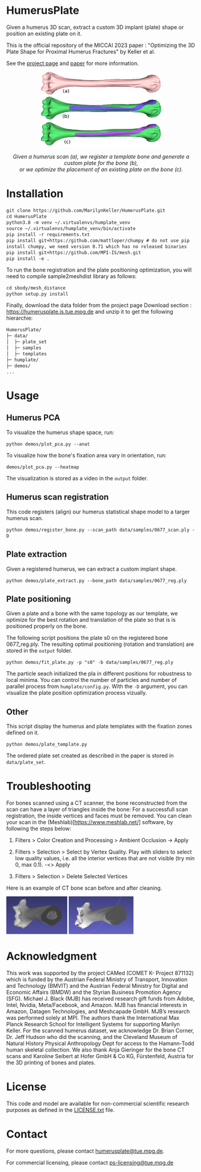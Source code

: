 # HumerusPlate

Given a humerus 3D scan, extract a custom 3D implant (plate) shape or position an existing plate on it.

This is the official repository of the MICCAI 2023 paper : "Optimizing the 3D Plate Shape for Proximal Humerus Fractures" by Keller et al. 

See the [project page](https://humerusplate.is.tue.mpg.de/) and [paper](https://humerusplate.is.tue.mpg.de/media/upload/paper2383.pdf) for more information.


<p align="center">
  <img src="figures/code_summary_figure.png" alt="teaser" height="200" >
</p>

<p style="text-align: center;"><i> 
Given a humerus scan (a), we register a template bone and generate a custom plate for the bone (b), <br>or we optimize the placement of an existing plate on the bone (c).</i></p>


# Installation

```
git clone https://github.com/MarilynKeller/HumerusPlate.git
cd HumerusPlate
python3.8 -m venv ~/.virtualenvs/humplate_venv
source ~/.virtualenvs/humplate_venv/bin/activate
pip install -r requirements.txt
pip install git+https://github.com/mattloper/chumpy # do not use pip install chumpy, we need version 0.71 which has no released binaries
pip install git+https://github.com/MPI-IS/mesh.git 
pip install -e .
```

To run the bone registration and the plate positioning optimization, you will need to compile sample2meshdist library as follows:

```
cd sbody/mesh_distance
python setup.py install
```

Finally, download the data folder from the project page Download section : https://humerusplate.is.tue.mpg.de and unzip it to get the following hierarchie: 

```
HumerusPlate/
├─ data/
│  ├─ plate_set
│  ├─ samples
│  ├─ templates
├─ humplate/
├─ demos/
...
```



# Usage

## Humerus PCA

To visualize the humerus shape space, run:
```
python demos/plot_pca.py --anat
```

To visualize how the bone's fixation area vary in orientation, run:
```
demos/plot_pca.py --heatmap
```

The visualization is stored as a video in the `output` folder.

## Humerus scan registration

This code registers (align) our humerus statistical shape model to a targer humerus scan.

```
python demos/register_bone.py --scan_path data/samples/0677_scan.ply -D
```

## Plate extraction 

Given a registered humerus, we can extract a custom implant shape.
```
python demos/plate_extract.py --bone_path data/samples/0677_reg.ply
```

## Plate positioning 

Given a plate and a bone with the same topology as our template, we optimize for the best rotation and translation of the plate so that is is positioned properly on the bone.

The following script positions the plate s0 on the registered bone 0677_reg.ply. The resulting optimal positioning (rotation and translation) are stored in the `output` folder.
```
python demos/fit_plate.py -p "s0" -b data/samples/0677_reg.ply
```

The particle seach initialized the pla in different positions for robustness to local minima. You can control the number of particles and number of parallel process from `humplate/config.py`.
With the `-D` argument, you can visualize the plate position optimization process vizually. 

## Other

This script display the humerus and plate templates with the fixation zones defined on it.
```
python demos/plate_template.py
```

The ordered plate set created as described in the paper is stored in `data/plate_set`.

# Troubleshooting

For bones scanned using a CT scanner, the bone reconstructed from the scan can have a layer of triangles inside the bone:
For a successfull scan registration, the inside vertices and faces must be removed. You can clean your scan in the (Meshlab)[https://www.meshlab.net/] software, by following the steps below:

1. Filters > Color Creation and Processing > Ambient Occlusion -> Apply 

2. Filters > Selection > Select by Vertex Quality. Play with sliders to select low quality values, i.e. all the interior vertices that are not visible (try min 0, max 0.1). -<> Apply

3. Filters > Selection > Delete Selected Vertices

Here is an example of CT bone scan before and after cleaning.

<img src="figures/bone_faces_inside.png" alt="bone_faces_inside" height="100"/>
<img src="figures/bone_cleaned.png" alt="bone_cleaned" height="100"/>


# Acknowledgment

This work was supported by the project CAMed (COMET K- Project 871132) which is funded by the Austrian Federal Ministry of Transport, Innovation and Technology (BMVIT) and the Austrian Federal Ministry for Digital and Economic Affairs (BMDW) and the Styrian Business Promotion Agency (SFG). Michael J. Black (MJB) has received research gift funds from Adobe, Intel, Nvidia, Meta/Facebook, and Amazon. MJB has financial interests in Amazon, Datagen Technologies, and Meshcapade GmbH. MJB’s research was performed solely at MPI. The authors thank the International Max Planck Research School for Intelligent Systems for supporting Marilyn Keller.
For the scanned humerus dataset, we acknowledge Dr. Brian Corner, Dr. Jeff Hudson who did the scanning, and the Cleveland Museum of Natural History Physical Anthropology Dept for access to the Hamann-Todd human skeletal collection. We also thank Anja Gieringer for the bone CT scans and Karoline Seibert at Hofer GmbH & Co KG, Fürstenfeld, Austria for the 3D printing of bones and plates.


# License

This code and model are available for non-commercial scientific research purposes as defined in the [LICENSE.txt](LICENSE.txt) file.


# Contact

For more questions, please contact humerusplate@tue.mpg.de.

For commercial licensing, please contact ps-licensing@tue.mpg.de